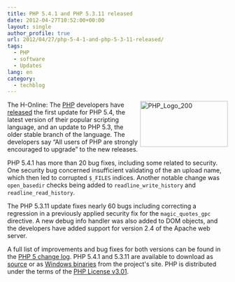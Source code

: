 ```yaml
---
title: PHP 5.4.1 and PHP 5.3.11 released
date: 2012-04-27T10:52:00+00:00
layout: single
author_profile: true
url: 2012/04/27/php-5-4-1-and-php-5-3-11-released/
tags:
  - PHP
  - software
  - Updates
lang: en
category: 
  - techblog
---
```

[<img title="PHP_Logo_200" border="0" alt="PHP_Logo_200" align="right" src="http://lh5.ggpht.com/-BGgB46bmln0/T5pzV-u3PbI/AAAAAAAAFvc/j3TNx6PVVSE/PHP_Logo_200_thumb.png?imgmax=800" width="200" height="105" />](http://lh6.ggpht.com/-F7Z2TjPDwGA/T5pzTjiFWEI/AAAAAAAAFvU/VcvhjJCofcI/s1600-h/PHP_Logo_200%25255B2%25255D.png)The H-Online: The [PHP](http://www.php.net/) developers have [released](http://www.php.net/index.php#id2012-04-26-1) the first update for PHP 5.4, the latest version of their popular scripting language, and an update to PHP 5.3, the older stable branch of the language. The developers say “All users of PHP are strongly encouraged to upgrade” to the new releases. 

PHP 5.4.1 has more than 20 bug fixes, including some related to security. One security bug concerned insufficient validating of the an upload name, which then led to corrupted `$_FILES` indices. Another notable change was `open_basedir` checks being added to `readline_write_history` and `readline_read_history`. 

The PHP 5.3.11 update fixes nearly 60 bugs including correcting a regression in a previously applied security fix for the `magic_quotes_gpc` directive. A new debug info handler was also added to DOM objects, and the developers have added support for version 2.4 of the Apache web server. 

A full list of improvements and bug fixes for both versions can be found in the [PHP 5 change log](http://www.php.net/ChangeLog-5.php). PHP 5.4.1 and 5.3.11 are available to download as [source](http://www.php.net/downloads.php#v5) or as [Windows binaries](http://windows.php.net/download/) from the project's site. PHP is distributed under the terms of the [PHP License v3.01](http://php.net/license/index.php).